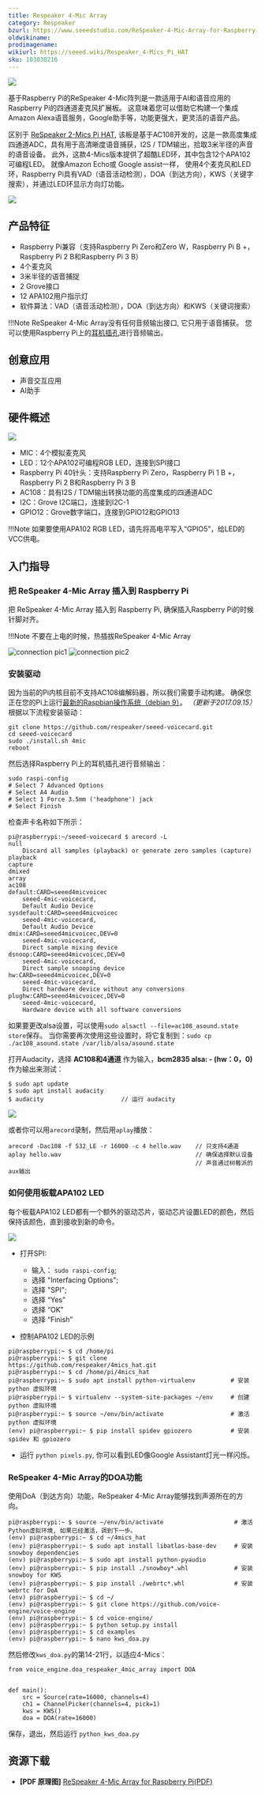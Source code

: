 ```yaml
---
title: Respeaker 4-Mic Array
category: Respeaker
bzurl: https://www.seeedstudio.com/ReSpeaker-4-Mic-Array-for-Raspberry-Pi-p-2941.html
oldwikiname:
prodimagename:
wikiurl: https://seeed.wiki/Respeaker_4-Mics_Pi_HAT
sku: 103030216
---
```


![](https://github.com/SeeedDocument/ReSpeaker-4-Mic-Array-for-Raspberry-Pi/blob/master/img/overview.jpg?raw=true)

基于Raspberry Pi的ReSpeaker 4-Mic阵列是一款适用于AI和语音应用的Raspberry Pi的四通道麦克风扩展板。 这意味着您可以借助它构建一个集成Amazon Alexa语音服务，Google助手等，功能更强大，更灵活的语音产品。

区别于 [ReSpeaker 2-Mics Pi HAT](https://item.taobao.com/item.htm?spm=a1z10.3-c.w4002-11172317909.2.48d67e33NrSwXZ&id=553438198956), 该板是基于AC108开发的，这是一款高度集成四通道ADC，具有用于高清晰度语音捕获，I2S / TDM输出，拾取3米半径的声音的语音设备。 此外，这款4-Mics版本提供了超酷LED环，其中包含12个APA102可编程LED。 就像Amazon Echo或 Google assist一样， 使用4个麦克风和LED环，Raspberry Pi具有VAD（语音活动检测），DOA（到达方向），KWS（关键字搜索），并通过LED环显示方向灯功能。

[![](https://github.com/SeeedDocument/wiki_chinese/raw/master/docs/images/click_to_buy.PNG)](https://item.taobao.com/item.htm?spm=a1z10.1-c.w13838425-11172345252.1.542035bczDBegW&id=557884254210)

## 产品特征

* Raspberry Pi兼容（支持Raspberry Pi Zero和Zero W，Raspberry Pi B +，Raspberry Pi 2 B和Raspberry Pi 3 B）
* 4个麦克风
* 3米半径的语音捕捉
* 2 Grove接口
* 12 APA102用户指示灯
* 软件算法：VAD（语音活动检测），DOA（到达方向）和KWS（关键词搜索）

!!!Note
        ReSpeaker 4-Mic Array没有任何音频输出接口, 它只用于语音捕获。 您可以使用Raspberry Pi上的[耳机插孔](https://www.raspberrypi.org/documentation/configuration/audio-config.md)进行音频输出。


## 创意应用

* 声音交互应用
* AI助手

## 硬件概述

![](https://github.com/SeeedDocument/ReSpeaker-4-Mic-Array-for-Raspberry-Pi/blob/master/img/features.png?raw=true)

- MIC：4个模拟麦克风
- LED：12个APA102可编程RGB LED，连接到SPI接口
- Raspberry Pi 40针头：支持Raspberry Pi Zero，Raspberry Pi 1 B +，Raspberry Pi 2 B和Raspberry Pi 3 B
- AC108：具有I2S / TDM输出转换功能的高度集成的四通道ADC
- I2C：Grove I2C端口，连接到I2C-1
- GPIO12：Grove数字端口，连接到GPIO12和GPIO13

!!!Note
        如果要使用APA102 RGB LED，请先将高电平写入“GPIO5”，给LED的VCC供电。

## 入门指导

### 把 ReSpeaker 4-Mic Array 插入到 Raspberry Pi

把 ReSpeaker 4-Mic Array 插入到 Raspberry Pi, 确保插入Raspberry Pi的时候针脚对齐。

!!!Note
        不要在上电的时候，热插拔ReSpeaker 4-Mic Array

![connection pic1](https://github.com/SeeedDocument/ReSpeaker-4-Mic-Array-for-Raspberry-Pi/blob/master/img/connect1.jpg?raw=true)
![connection pic2](https://github.com/SeeedDocument/ReSpeaker-4-Mic-Array-for-Raspberry-Pi/blob/master/img/connect2.jpg?raw=true)

### 安装驱动

因为当前的Pi内核目前不支持AC108编解码器，所以我们需要手动构建。
确保您正在您的Pi上运行[最新的Raspbian操作系统（debian 9）](https://www.raspberrypi.org/downloads/raspbian/)。 *（更新于2017.09.15）*
根据以下流程安装驱动：


```
git clone https://github.com/respeaker/seeed-voicecard.git
cd seeed-voicecard
sudo ./install.sh 4mic
reboot
```

然后选择Raspberry Pi上的耳机插孔进行音频输出：

```
sudo raspi-config
# Select 7 Advanced Options
# Select A4 Audio
# Select 1 Force 3.5mm ('headphone') jack
# Select Finish
```

检查声卡名称如下所示：

```
pi@raspberrypi:~/seeed-voicecard $ arecord -L
null
    Discard all samples (playback) or generate zero samples (capture)
playback
capture
dmixed
array
ac108
default:CARD=seeed4micvoicec
    seeed-4mic-voicecard,
    Default Audio Device
sysdefault:CARD=seeed4micvoicec
    seeed-4mic-voicecard,
    Default Audio Device
dmix:CARD=seeed4micvoicec,DEV=0
    seeed-4mic-voicecard,
    Direct sample mixing device
dsnoop:CARD=seeed4micvoicec,DEV=0
    seeed-4mic-voicecard,
    Direct sample snooping device
hw:CARD=seeed4micvoicec,DEV=0
    seeed-4mic-voicecard,
    Direct hardware device without any conversions
plughw:CARD=seeed4micvoicec,DEV=0
    seeed-4mic-voicecard,
    Hardware device with all software conversions
```

如果要更改alsa设置，可以使用`sudo alsactl --file=ac108_asound.state store`保存。 当你需要再次使用这些设置时，将它复制到：`sudo cp ./ac108_asound.state /var/lib/alsa/asound.state`


打开Audacity，选择 **AC108和4通道** 作为输入，**bcm2835 alsa: - (hw：0，0)** 作为输出来测试：

```
$ sudo apt update
$ sudo apt install audacity
$ audacity                      // 运行 audacity
```

![](https://github.com/SeeedDocument/ReSpeaker-4-Mic-Array-for-Raspberry-Pi/blob/master/img/audacity.png?raw=true)

或者你可以用`arecord`录制，然后用`aplay`播放：

```
arecord -Dac108 -f S32_LE -r 16000 -c 4 hello.wav    // 只支持4通道
aplay hello.wav                                      // 确保选择默认设备
                                                     // 声音通过树莓派的aux输出
```

### 如何使用板载APA102 LED

每个板载APA102 LED都有一个额外的驱动芯片，驱动芯片设置LED的颜色，然后保持该颜色，直到接收到新的命令。

![](https://github.com/SeeedDocument/ReSpeaker-4-Mic-Array-for-Raspberry-Pi/blob/master/img/rainbow.jpg?raw=true)

- 打开SPI: 
    - 输入： `sudo raspi-config`; 
    - 选择 "Interfacing Options"; 
    - 选择 "SPI"; 
    - 选择 “Yes”  
    - 选择 “OK”
    - 选择 “Finish”

- 控制APA102 LED的示例 

```
pi@raspberrypi:~ $ cd /home/pi
pi@raspberrypi:~ $ git clone https://github.com/respeaker/4mics_hat.git
pi@raspberrypi:~ $ cd /home/pi/4mics_hat
pi@raspberrypi:~ $ sudo apt install python-virtualenv          # 安装 python 虚拟环境
pi@raspberrypi:~ $ virtualenv --system-site-packages ~/env     # 创建 python 虚拟环境
pi@raspberrypi:~ $ source ~/env/bin/activate                   # 激活 python 虚拟环境
(env) pi@raspberrypi:~ $ pip install spidev gpiozero           # 安装 spidev 和 gpiozero
```

- 运行 `python pixels.py`, 你可以看到LED像Google Assistant灯光一样闪烁。

### ReSpeaker 4-Mic Array的DOA功能

使用DoA（到达方向）功能，ReSpeaker 4-Mic Array能够找到声源所在的方向。

```
pi@raspberrypi:~ $ source ~/env/bin/activate                    # 激活Python虚拟环境, 如果已经激活，调到下一步。
(env) pi@raspberrypi:~ $ cd ~/4mics_hat
(env) pi@raspberrypi:~ $ sudo apt install libatlas-base-dev     # 安装 snowboy dependencies
(env) pi@raspberrypi:~ $ sudo apt install python-pyaudio
(env) pi@raspberrypi:~ $ pip install ./snowboy*.whl             # 安装 snowboy for KWS
(env) pi@raspberrypi:~ $ pip install ./webrtc*.whl              # 安装 webrtc for DoA
(env) pi@raspberrypi:~ $ cd ~/
(env) pi@raspberrypi:~ $ git clone https://github.com/voice-engine/voice-engine
(env) pi@raspberrypi:~ $ cd voice-engine/
(env) pi@raspberrypi:~ $ python setup.py install
(env) pi@raspberrypi:~ $ cd examples
(env) pi@raspberrypi:~ $ nano kws_doa.py
```

然后修改`kws_doa.py`的第14-21行，以适应4-Mics：

```
from voice_engine.doa_respeaker_4mic_array import DOA


def main():
    src = Source(rate=16000, channels=4)
    ch1 = ChannelPicker(channels=4, pick=1)
    kws = KWS()
    doa = DOA(rate=16000)
```
保存，退出，然后运行 `python kws_doa.py`

## 资源下载

- **[PDF 原理图]** [ReSpeaker 4-Mic Array for Raspberry Pi(PDF)](https://github.com/SeeedDocument/ReSpeaker-4-Mic-Array-for-Raspberry-Pi/blob/master/src/ReSpeaker%204-Mic%20Array%20for%20Raspberry%20Pi%20%20v1.0.pdf)